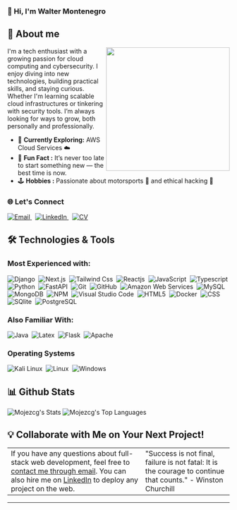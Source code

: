 ### 👋 Hi, I'm Walter Montenegro

## 🚀 About me

<img align="right" src="https://pub-32fb5040efd9489695897b7cd464c93e.r2.dev/Hack.gif" height="280px">

I'm a tech enthusiast with a growing passion for cloud computing and cybersecurity. I enjoy diving into new technologies, building practical skills, and staying curious. Whether I'm learning scalable cloud infrastructures or tinkering with security tools. I’m always looking for ways to grow, both personally and professionally.

- 🌱 **Currently Exploring:** AWS Cloud Services ☁️
- 🎯 **Fun Fact :** It’s never too late to start something new — the best time is now.  
- 🕹️ **Hobbies :**  Passionate about motorsports 🏁 and ethical hacking 👾  


### 🌐 Let's Connect
<a href="mailto:jesusmontenegro941@gmail.com">
  <img src="https://img.shields.io/badge/Email-D14836?style=for-the-badge&logo=gmail&logoColor=white" alt="Email">
</a>&nbsp;
<a href="https://www.linkedin.com/in/montenegrowalter/">
  <img src="https://img.shields.io/badge/LinkedIn-0077B5?style=for-the-badge&logo=linkedin&logoColor=white" alt="LinkedIn">
</a>&nbsp;
<a href="https://pub-32fb5040efd9489695897b7cd464c93e.r2.dev/CV_Walter_Montenegro.pdf" target="_blank">
  <img src="https://img.shields.io/badge/Resume-PDF-red?style=for-the-badge&logo=adobeacrobatreader&logoColor=white" alt="CV">
</a>

 
## 🛠️ Technologies & Tools

### Most Experienced with:
![Django](https://img.shields.io/badge/Django-092E20?style=flat-square&logo=django&logoColor=white)&nbsp;
![Next.js](https://img.shields.io/badge/Next.js-f3f3f3?logo=nextdotjs&logoColor=black)&nbsp;
![Tailwind Css](https://img.shields.io/badge/TailwindCSS-%2338B2AC.svg?logo=tailwindcss&logoColor=white)&nbsp;
![Reactjs](https://img.shields.io/badge/React-20232A?style=flat&logo=react&logoColor=61DAFB)&nbsp;
![JavaScript](https://img.shields.io/badge/-JavaScript-0f0f0f?style=flat-square&logo=javascript)&nbsp;
![Typescript](https://img.shields.io/badge/-TypeScript-fff?style=flat-square&logo=typescript&logoColor=0003f4)&nbsp;
![Python](https://img.shields.io/badge/Python-14354C?style=flat-square&logo=python&logoColor=white)&nbsp;
![FastAPI](https://img.shields.io/badge/FastAPI-white?style=flat-square&logo=fastapi&logoColor=009485)&nbsp;
![Git](https://img.shields.io/badge/-Git-05122A?style=flat&logo=git)&nbsp;
![GitHub](https://img.shields.io/badge/-GitHub-181717?style=flat-square&logo=github)&nbsp;
![Amazon Web Services](https://img.shields.io/badge/Amazon_AWS-232F3E?style=flat&logo=amazon-aws&logoColor=white)&nbsp;
![MySQL](https://img.shields.io/badge/MySQL-00000F?style=flat&logo=mysql&logoColor=white)&nbsp;
![MongoDB](https://img.shields.io/badge/MongoDB-47A248?style=flat&logo=mongodb&logoColor=green)&nbsp;
![NPM](https://img.shields.io/badge/npm-CB3837?style=flat&logo=npm&logoColor=white)&nbsp;
![Visual Studio Code](https://img.shields.io/badge/-Visual%20Studio%20Code-05122A?style=flat&logo=visual-studio-code&logoColor=007ACC)&nbsp;
![HTML5](https://img.shields.io/badge/HTML-202020?style=flat-square&logo=html5&logoColor=d94a24)&nbsp;
![Docker](https://img.shields.io/badge/Docker-2CA5E0?style=flat&logo=docker&logoColor=white)&nbsp;
![CSS](https://img.shields.io/badge/CSS-5bb4de?&style=flat-square&logo=css3&logoColor=264ddf)&nbsp;
![SQlite](https://img.shields.io/badge/-SQlite-05122A?style=flat&logo=sqlite&logoColor=A8B9CC)&nbsp;
![PostgreSQL](https://img.shields.io/badge/PostgreSQL-316192?style=flat&logo=postgresql&logoColor=green)&nbsp;

### Also Familiar With: 
![Java](https://img.shields.io/badge/-Java-007396?style=flat-square&logo=java)&nbsp;
![Latex](https://img.shields.io/badge/-Latex-05122A?style=flat&logo=latex&logoColor=008080)&nbsp;
![Flask](https://img.shields.io/badge/Flask-000000?style=flat&logo=flask&logoColor=white)&nbsp;
![Apache](https://img.shields.io/badge/Apache-D22128?style=flat&logo=Apache&logoColor=white)&nbsp;

### Operating Systems

![Kali Linux](https://img.shields.io/badge/Kali_Linux-557C94?logo=kali-linux&logoColor=white)&nbsp;
![Linux](https://img.shields.io/badge/Linux-05122A?style=flat&logo=linux&logoColor=white)&nbsp;
![Windows](https://img.shields.io/badge/Windows-0078D6?logo=windows&logoColor=white)&nbsp;

## 📊 Github Stats 
![Mojezcg's Stats](https://github-readme-stats.vercel.app/api?username=MojeZcg&theme=default&show_icons=true&hide_border=true&count_private=true)
![Mojezcg's Top Languages](https://github-readme-stats.vercel.app/api/top-langs/?username=MojeZcg&theme=default&show_icons=true&hide_border=true&layout=compact)

## 💡 Collaborate with Me on Your Next Project!
<table style="border: none">
  <tr>
    <td valign="top">
      If you have any questions about full-stack web development, feel free to <a href="mailto:jesusmontenegro941@gmail.com">contact me through email</a>.
      You can also hire me on <a href="https://www.linkedin.com/in/montenegrowalter/">LinkedIn</a> to deploy any project on the web.
    </td>
    <td valign="top">
      "Success is not final, failure is not fatal: It is the courage to continue that counts." 
       - Winston Churchill
    </td>
  </tr>
</table>

-----
